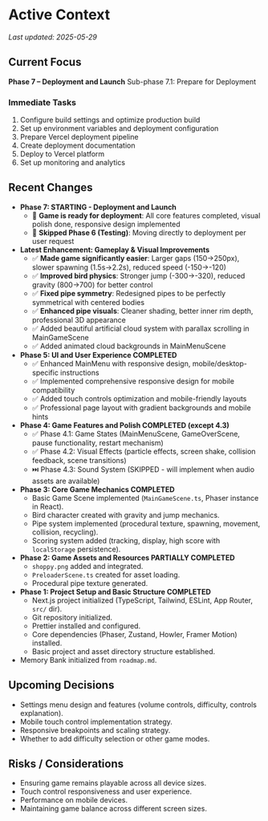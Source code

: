 # Active Context

_Last updated: 2025-05-29_

## Current Focus
**Phase 7 – Deployment and Launch**
Sub-phase 7.1: Prepare for Deployment

### Immediate Tasks
1. Configure build settings and optimize production build
2. Set up environment variables and deployment configuration
3. Prepare Vercel deployment pipeline
4. Create deployment documentation
5. Deploy to Vercel platform
6. Set up monitoring and analytics

## Recent Changes
*   **Phase 7: STARTING - Deployment and Launch**
    *   🎯 **Game is ready for deployment**: All core features completed, visual polish done, responsive design implemented
    *   🎯 **Skipped Phase 6 (Testing)**: Moving directly to deployment per user request
*   **Latest Enhancement: Gameplay & Visual Improvements**
    *   ✅ **Made game significantly easier**: Larger gaps (150→250px), slower spawning (1.5s→2.2s), reduced speed (-150→-120)
    *   ✅ **Improved bird physics**: Stronger jump (-300→-320), reduced gravity (800→700) for better control
    *   ✅ **Fixed pipe symmetry**: Redesigned pipes to be perfectly symmetrical with centered bodies
    *   ✅ **Enhanced pipe visuals**: Cleaner shading, better inner rim depth, professional 3D appearance
    *   ✅ Added beautiful artificial cloud system with parallax scrolling in MainGameScene
    *   ✅ Added animated cloud backgrounds in MainMenuScene
*   **Phase 5: UI and User Experience COMPLETED**
    *   ✅ Enhanced MainMenu with responsive design, mobile/desktop-specific instructions
    *   ✅ Implemented comprehensive responsive design for mobile compatibility
    *   ✅ Added touch controls optimization and mobile-friendly layouts
    *   ✅ Professional page layout with gradient backgrounds and mobile hints
*   **Phase 4: Game Features and Polish COMPLETED (except 4.3)**
    *   ✅ Phase 4.1: Game States (MainMenuScene, GameOverScene, pause functionality, restart mechanism)
    *   ✅ Phase 4.2: Visual Effects (particle effects, screen shake, collision feedback, scene transitions)
    *   ⏭️ Phase 4.3: Sound System (SKIPPED - will implement when audio assets are available)
*   **Phase 3: Core Game Mechanics COMPLETED**
    *   Basic Game Scene implemented (`MainGameScene.ts`, Phaser instance in React).
    *   Bird character created with gravity and jump mechanics.
    *   Pipe system implemented (procedural texture, spawning, movement, collision, recycling).
    *   Scoring system added (tracking, display, high score with `localStorage` persistence).
*   **Phase 2: Game Assets and Resources PARTIALLY COMPLETED**
    *   `shoppy.png` added and integrated.
    *   `PreloaderScene.ts` created for asset loading.
    *   Procedural pipe texture generated.
*   **Phase 1: Project Setup and Basic Structure COMPLETED**
    *   Next.js project initialized (TypeScript, Tailwind, ESLint, App Router, `src/` dir).
    *   Git repository initialized.
    *   Prettier installed and configured.
    *   Core dependencies (Phaser, Zustand, Howler, Framer Motion) installed.
    *   Basic project and asset directory structure established.
*   Memory Bank initialized from `roadmap.md`.

## Upcoming Decisions
*   Settings menu design and features (volume controls, difficulty, controls explanation).
*   Mobile touch control implementation strategy.
*   Responsive breakpoints and scaling strategy.
*   Whether to add difficulty selection or other game modes.

## Risks / Considerations
*   Ensuring game remains playable across all device sizes.
*   Touch control responsiveness and user experience.
*   Performance on mobile devices.
*   Maintaining game balance across different screen sizes.